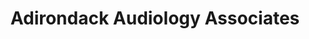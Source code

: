 ---
title: "Adirondack Audiology Associates"
url: /plattsburgh/adirondack-audiology-associates/
shop: hearing aids
---